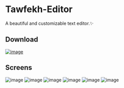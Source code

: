 # Tawfekh-Editor
A beautiful and customizable text editor.✨

## Download
[![image](https://user-images.githubusercontent.com/40875400/164351899-3d23de26-69ce-40a2-b750-94f2c4c428c8.png)](https://github.com/MedouneSGB/Tawfekh-Editor/raw/89b632e277d587f22034cb1b5127b0e3104b4672/exe/Tawfekh%20Editor.exe)

## Screens
![image](https://user-images.githubusercontent.com/40875400/164351287-98e2ecfe-309a-4c31-811f-aeaddf522550.png)
![image](https://user-images.githubusercontent.com/40875400/164352439-d68f3ed2-5d13-4fef-a399-7cb55f497569.png)
![image](https://user-images.githubusercontent.com/40875400/164351077-c7ed7da5-467e-450c-b27a-20f8a7419863.png)
![image](https://user-images.githubusercontent.com/40875400/164352445-b172c40c-1ab1-4927-804c-f47732d40cde.png)
![image](https://user-images.githubusercontent.com/40875400/164351129-650ccb82-2016-4cf8-8048-7ff9816f0f6e.png)
![image](https://user-images.githubusercontent.com/40875400/164352449-fd889fde-43ea-4a08-975f-6f87c4fe8921.png)

